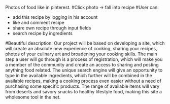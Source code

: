 Photos of food like in pinterest. 
#Click photo -> fall into recipe 
#User can:
+ add this recipe by logging in his account
+ like and comment recipe
+ share own recipe through input fields
+ search recipe by ingredients

#Beautiful description:
Our project will be based on developing a site, which will create an absolute new experience of cooking, sharing your recipes, photos of your culinary art and broadening your cooking skills.
The main step a user will go through is a process of registration, which will make you a member of the community and create an access to sharing and posting anything food related. The unique search engine will give an opportunity to type in the available ingredients, which further will be combined in the available recipes, making a cooking process even easier without a need of purchasing some specific products.
The range of available items will vary from deserts and savory snacks to healthy lifestyle food, making this site a wholesome tool in the net. 